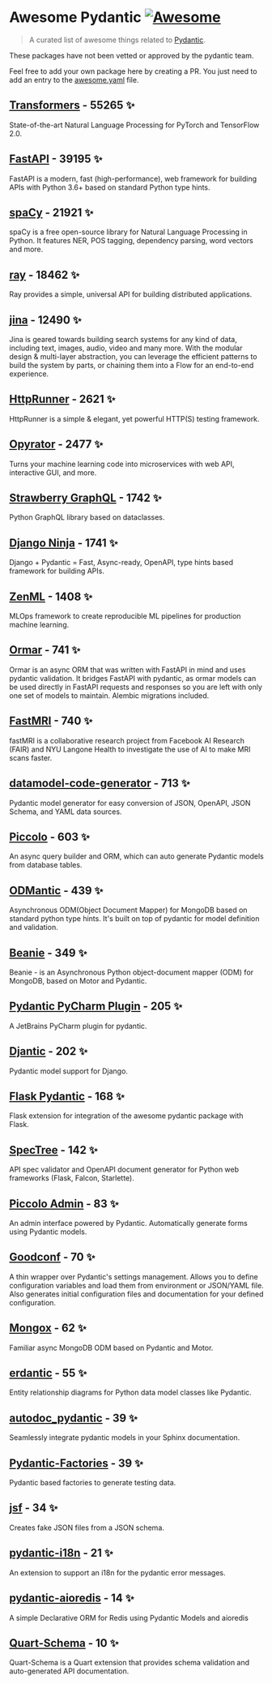 # Awesome Pydantic [![Awesome](https://awesome.re/badge-flat.svg)](https://github.com/sindresorhus/awesome)

> A curated list of awesome things related to [Pydantic](https://pydantic-docs.helpmanual.io/).

These packages have not been vetted or approved by the pydantic team.

Feel free to add your own package here by creating a PR. You just need to add an entry to the [awesome.yaml](./awesome.yaml) file.


## [Transformers](https://github.com/huggingface/transformers) - 55265 ✨

State-of-the-art Natural Language Processing for PyTorch and TensorFlow 2.0.

## [FastAPI](https://github.com/tiangolo/fastapi) - 39195 ✨

FastAPI is a modern, fast (high-performance), web framework for building APIs with Python 3.6+ based on standard Python type hints.

## [spaCy](https://github.com/explosion/spaCy) - 21921 ✨

spaCy is a free open-source library for Natural Language Processing in Python. It features NER, POS tagging, dependency parsing, word vectors and more.

## [ray](https://github.com/ray-project/ray) - 18462 ✨

Ray provides a simple, universal API for building distributed applications.

## [jina](https://github.com/jina-ai/jina) - 12490 ✨

Jina is geared towards building search systems for any kind of data, including text, images, audio, video and many more. With the modular design & multi-layer abstraction, you can leverage the efficient patterns to build the system by parts, or chaining them into a Flow for an end-to-end experience.

## [HttpRunner](https://github.com/httprunner/httprunner) - 2621 ✨

HttpRunner is a simple & elegant, yet powerful HTTP(S) testing framework.

## [Opyrator](https://github.com/ml-tooling/opyrator) - 2477 ✨

Turns your machine learning code into microservices with web API, interactive GUI, and more.

## [Strawberry GraphQL](https://github.com/strawberry-graphql/strawberry) - 1742 ✨

Python GraphQL library based on dataclasses.

## [Django Ninja](https://github.com/vitalik/django-ninja) - 1741 ✨

Django + Pydantic = Fast, Async-ready, OpenAPI, type hints based framework for building APIs.

## [ZenML](https://github.com/zenml-io/zenml) - 1408 ✨

MLOps framework to create reproducible ML pipelines for production machine learning.

## [Ormar](https://github.com/collerek/ormar) - 741 ✨

Ormar is an async ORM that was written with FastAPI in mind and uses pydantic validation. It bridges FastAPI with pydantic, as ormar models can be used directly in FastAPI requests and responses so you are left with only one set of models to maintain. Alembic migrations included.

## [FastMRI](https://github.com/facebookresearch/fastMRI) - 740 ✨

fastMRI is a collaborative research project from Facebook AI Research (FAIR) and NYU Langone Health to investigate the use of AI to make MRI scans faster.

## [datamodel-code-generator](https://github.com/koxudaxi/datamodel-code-generator) - 713 ✨

Pydantic model generator for easy conversion of JSON, OpenAPI, JSON Schema, and YAML data sources.

## [Piccolo](https://github.com/piccolo-orm/piccolo) - 603 ✨

An async query builder and ORM, which can auto generate Pydantic models from database tables.

## [ODMantic](https://github.com/art049/odmantic) - 439 ✨

Asynchronous ODM(Object Document Mapper) for MongoDB based on standard python type hints. It's built on top of pydantic for model definition and validation.

## [Beanie](https://github.com/roman-right/beanie) - 349 ✨

Beanie - is an Asynchronous Python object-document mapper (ODM) for MongoDB, based on Motor and Pydantic.

## [Pydantic PyCharm Plugin](https://github.com/koxudaxi/pydantic-pycharm-plugin) - 205 ✨

A JetBrains PyCharm plugin for pydantic.

## [Djantic](https://github.com/jordaneremieff/djantic) - 202 ✨

Pydantic model support for Django.

## [Flask Pydantic](https://github.com/bauerji/flask_pydantic) - 168 ✨

Flask extension for integration of the awesome pydantic package with Flask.

## [SpecTree](https://github.com/0b01001001/spectree) - 142 ✨

API spec validator and OpenAPI document generator for Python web frameworks (Flask, Falcon, Starlette).

## [Piccolo Admin](https://github.com/piccolo-orm/piccolo_admin) - 83 ✨

An admin interface powered by Pydantic. Automatically generate forms using Pydantic models.

## [Goodconf](https://github.com/lincolnloop/goodconf) - 70 ✨

A thin wrapper over Pydantic's settings management. Allows you to define configuration variables and load them from environment or JSON/YAML file. Also generates initial configuration files and documentation for your defined configuration.

## [Mongox](https://github.com/aminalaee/mongox) - 62 ✨

Familiar async MongoDB ODM based on Pydantic and Motor.

## [erdantic](https://github.com/drivendataorg/erdantic) - 55 ✨

Entity relationship diagrams for Python data model classes like Pydantic.

## [autodoc_pydantic](https://github.com/mansenfranzen/autodoc_pydantic) - 39 ✨

Seamlessly integrate pydantic models in your Sphinx documentation.

## [Pydantic-Factories](https://github.com/Goldziher/pydantic-factories) - 39 ✨

Pydantic based factories to generate testing data.

## [jsf](https://github.com/ghandic/jsf) - 34 ✨

Creates fake JSON files from a JSON schema.

## [pydantic-i18n](https://github.com/boardpack/pydantic-i18n) - 21 ✨

An extension to support an i18n for the pydantic error messages.

## [pydantic-aioredis](https://github.com/andrewthetechie/pydantic-aioredis) - 14 ✨

A simple Declarative ORM for Redis using Pydantic Models and aioredis

## [Quart-Schema](https://gitlab.com/pgjones/quart-schema) - 10 ✨

Quart-Schema is a Quart extension that provides schema validation and auto-generated API documentation.
